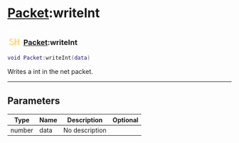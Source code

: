 # [Packet](../packet/README.md):writeInt

### <img src="../../.gitbook/assets/shared.png" width="32" height="32" /> [Packet](../packet/README.md):writeInt

```lua
void Packet:writeInt(data)
```

Writes a int in the net packet.<br>

-----------------
## Parameters

| Type   | Name | Description | Optional |
| ------ | ---- | ----------- | -------: |
| number | data | No description |   |
